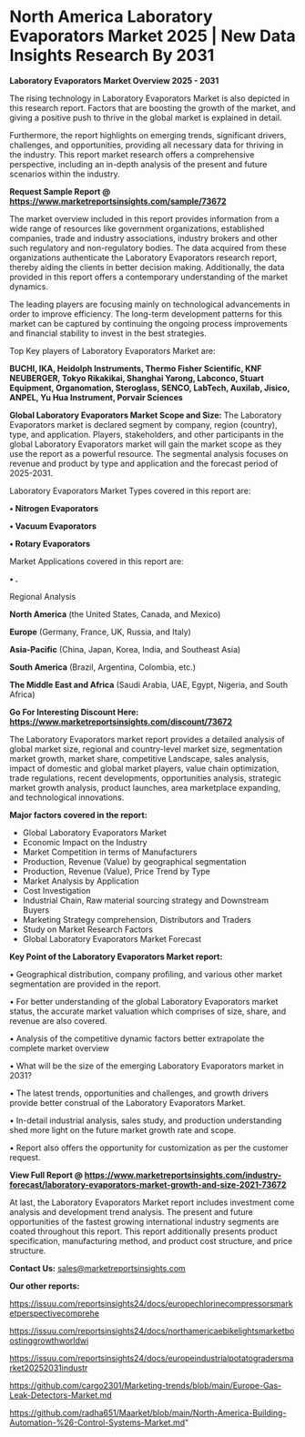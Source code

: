 # North America Laboratory Evaporators Market 2025 | New Data Insights Research By 2031

<Strong> Laboratory Evaporators Market Overview 2025 - 2031</strong>

The rising technology in Laboratory Evaporators Market is also depicted in this research report. Factors that are boosting the growth of the market, and giving a positive push to thrive in the global market is explained in detail.

Furthermore, the report highlights on emerging trends, significant drivers, challenges, and opportunities, providing all necessary data for thriving in the industry. This report market research offers a comprehensive perspective, including an in-depth analysis of the present and future scenarios within the industry.

<strong>Request Sample Report @ <a href=https://www.marketreportsinsights.com/sample/73672>https://www.marketreportsinsights.com/sample/73672</a></strong>

The market overview included in this report provides information from a wide range of resources like government organizations, established companies, trade and industry associations, industry brokers and other such regulatory and non-regulatory bodies. The data acquired from these organizations authenticate the Laboratory Evaporators research report, thereby aiding the clients in better decision making. Additionally, the data provided in this report offers a contemporary understanding of the market dynamics.

The leading players are focusing mainly on technological advancements in order to improve efficiency. The long-term development patterns for this market can be captured by continuing the ongoing process improvements and financial stability to invest in the best strategies.

Top Key players of Laboratory Evaporators Market are:

<strong>BUCHI, IKA, Heidolph Instruments, Thermo Fisher Scientific, KNF NEUBERGER, Tokyo Rikakikai, Shanghai Yarong, Labconco, Stuart Equipment, Organomation, Steroglass, SENCO, LabTech, Auxilab, Jisico, ANPEL, Yu Hua Instrument, Porvair Sciences</strong>

<strong><b>Global Laboratory Evaporators Market Scope and Size:</b></strong>
The Laboratory Evaporators market is declared segment by company, region (country), type, and application. Players, stakeholders, and other participants in the global Laboratory Evaporators market will gain the market scope as they use the report as a powerful resource. The segmental analysis focuses on revenue and product by type and application and the forecast period of 2025-2031.

Laboratory Evaporators Market Types covered in this report are:

<strong>• Nitrogen Evaporators

• Vacuum Evaporators

• Rotary Evaporators</strong>

Market Applications covered in this report are:

<strong>• .</strong> 

Regional Analysis

<strong>North America</strong> (the United States, Canada, and Mexico)

<strong>Europe</strong> (Germany, France, UK, Russia, and Italy)

<strong>Asia-Pacific</strong> (China, Japan, Korea, India, and Southeast Asia)

<strong>South America</strong> (Brazil, Argentina, Colombia, etc.)

<strong>The Middle East and Africa</strong> (Saudi Arabia, UAE, Egypt, Nigeria, and South Africa)

<strong>Go For Interesting Discount Here: <a href=https://www.marketreportsinsights.com/discount/73672>https://www.marketreportsinsights.com/discount/73672</a></strong>

The Laboratory Evaporators market report provides a detailed analysis of global market size, regional and country-level market size, segmentation market growth, market share, competitive Landscape, sales analysis, impact of domestic and global market players, value chain optimization, trade regulations, recent developments, opportunities analysis, strategic market growth analysis, product launches, area marketplace expanding, and technological innovations.

<strong><b>Major factors covered in the report:</b></strong>
<ul>
  <li>Global Laboratory Evaporators Market </li>
  <li>Economic Impact on the Industry</li>
  <li>Market Competition in terms of Manufacturers</li>
  <li>Production, Revenue (Value) by geographical segmentation</li>
  <li>Production, Revenue (Value), Price Trend by Type</li>
  <li>Market Analysis by Application</li>
  <li>Cost Investigation</li>
  <li>Industrial Chain, Raw material sourcing strategy and Downstream Buyers</li>
  <li>Marketing Strategy comprehension, Distributors and Traders</li>
  <li>Study on Market Research Factors</li>
  <li>Global Laboratory Evaporators Market Forecast</li>
</ul>

<strong><b>Key Point of the Laboratory Evaporators Market report:</b></strong>

• Geographical distribution, company profiling, and various other market segmentation are provided in the report.

• For better understanding of the global Laboratory Evaporators market status, the accurate market valuation which comprises of size, share, and revenue are also covered.

• Analysis of the competitive dynamic factors better extrapolate the complete market overview

• What will be the size of the emerging Laboratory Evaporators market in 2031?

• The latest trends, opportunities and challenges, and growth drivers provide better construal of the Laboratory Evaporators Market.

• In-detail industrial analysis, sales study, and production understanding shed more light on the future market growth rate and scope.

• Report also offers the opportunity for customization as per the customer request.

<strong><b>View Full Report @ <a href=https://www.marketreportsinsights.com/industry-forecast/laboratory-evaporators-market-growth-and-size-2021-73672>https://www.marketreportsinsights.com/industry-forecast/laboratory-evaporators-market-growth-and-size-2021-73672</a></b></strong>


At last, the Laboratory Evaporators Market report includes investment come analysis and development trend analysis. The present and future opportunities of the fastest growing international industry segments are coated throughout this report. This report additionally presents product specification, manufacturing method, and product cost structure, and price structure.

<strong>Contact Us:</strong>
sales@marketreportsinsights.com

<strong>Our other reports:</strong>

<a href=https://issuu.com/reportsinsights24/docs/europechlorinecompressorsmarketperspectivecomprehe>https://issuu.com/reportsinsights24/docs/europechlorinecompressorsmarketperspectivecomprehe</a>

<a href=https://issuu.com/reportsinsights24/docs/northamericaebikelightsmarketboostinggrowthworldwi>https://issuu.com/reportsinsights24/docs/northamericaebikelightsmarketboostinggrowthworldwi</a>

<a href=https://issuu.com/reportsinsights24/docs/europeindustrialpotatogradersmarket20252031industr>https://issuu.com/reportsinsights24/docs/europeindustrialpotatogradersmarket20252031industr</a>

<a href=https://github.com/cargo2301/Marketing-trends/blob/main/Europe-Gas-Leak-Detectors-Market.md>https://github.com/cargo2301/Marketing-trends/blob/main/Europe-Gas-Leak-Detectors-Market.md</a>

<a href=https://github.com/radha651/Maarket/blob/main/North-America-Building-Automation-%26-Control-Systems-Market.md>https://github.com/radha651/Maarket/blob/main/North-America-Building-Automation-%26-Control-Systems-Market.md</a>"
